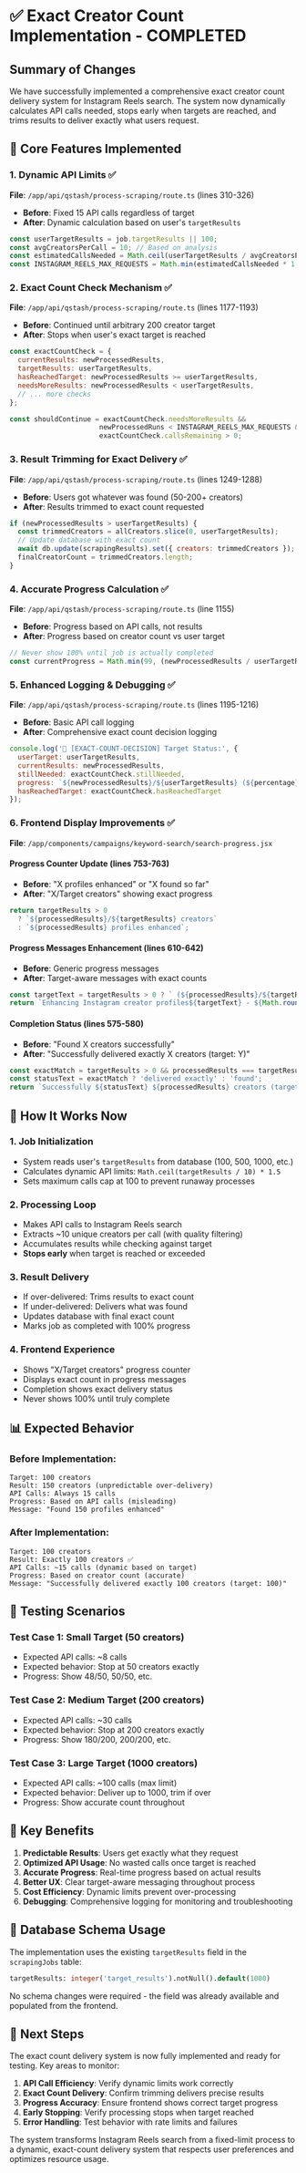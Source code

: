 # ✅ Exact Creator Count Implementation - COMPLETED

## Summary of Changes

We have successfully implemented a comprehensive exact creator count delivery system for Instagram Reels search. The system now dynamically calculates API calls needed, stops early when targets are reached, and trims results to deliver exactly what users request.

## 🎯 Core Features Implemented

### 1. Dynamic API Limits ✅
**File**: `/app/api/qstash/process-scraping/route.ts` (lines 310-326)
- **Before**: Fixed 15 API calls regardless of target
- **After**: Dynamic calculation based on user's `targetResults`
```javascript
const userTargetResults = job.targetResults || 100;
const avgCreatorsPerCall = 10; // Based on analysis
const estimatedCallsNeeded = Math.ceil(userTargetResults / avgCreatorsPerCall);
const INSTAGRAM_REELS_MAX_REQUESTS = Math.min(estimatedCallsNeeded * 1.5, 100);
```

### 2. Exact Count Check Mechanism ✅
**File**: `/app/api/qstash/process-scraping/route.ts` (lines 1177-1193)
- **Before**: Continued until arbitrary 200 creator target
- **After**: Stops when user's exact target is reached
```javascript
const exactCountCheck = {
  currentResults: newProcessedResults,
  targetResults: userTargetResults,
  hasReachedTarget: newProcessedResults >= userTargetResults,
  needsMoreResults: newProcessedResults < userTargetResults,
  // ... more checks
};

const shouldContinue = exactCountCheck.needsMoreResults && 
                      newProcessedRuns < INSTAGRAM_REELS_MAX_REQUESTS &&
                      exactCountCheck.callsRemaining > 0;
```

### 3. Result Trimming for Exact Delivery ✅
**File**: `/app/api/qstash/process-scraping/route.ts` (lines 1249-1288)
- **Before**: Users got whatever was found (50-200+ creators)
- **After**: Results trimmed to exact count requested
```javascript
if (newProcessedResults > userTargetResults) {
  const trimmedCreators = allCreators.slice(0, userTargetResults);
  // Update database with exact count
  await db.update(scrapingResults).set({ creators: trimmedCreators });
  finalCreatorCount = trimmedCreators.length;
}
```

### 4. Accurate Progress Calculation ✅
**File**: `/app/api/qstash/process-scraping/route.ts` (line 1155)
- **Before**: Progress based on API calls, not results
- **After**: Progress based on creator count vs user target
```javascript
// Never show 100% until job is actually completed
const currentProgress = Math.min(99, (newProcessedResults / userTargetResults) * 100);
```

### 5. Enhanced Logging & Debugging ✅
**File**: `/app/api/qstash/process-scraping/route.ts` (lines 1195-1216)
- **Before**: Basic API call logging
- **After**: Comprehensive exact count decision logging
```javascript
console.log('🎯 [EXACT-COUNT-DECISION] Target Status:', {
  userTarget: userTargetResults,
  currentResults: newProcessedResults,
  stillNeeded: exactCountCheck.stillNeeded,
  progress: `${newProcessedResults}/${userTargetResults} (${percentage}%)`,
  hasReachedTarget: exactCountCheck.hasReachedTarget
});
```

### 6. Frontend Display Improvements ✅
**File**: `/app/components/campaigns/keyword-search/search-progress.jsx`

#### Progress Counter Update (lines 753-763)
- **Before**: "X profiles enhanced" or "X found so far"
- **After**: "X/Target creators" showing exact progress
```javascript
return targetResults > 0 
  ? `${processedResults}/${targetResults} creators` 
  : `${processedResults} profiles enhanced`;
```

#### Progress Messages Enhancement (lines 610-642)
- **Before**: Generic progress messages
- **After**: Target-aware messages with exact counts
```javascript
const targetText = targetResults > 0 ? ` (${processedResults}/${targetResults})` : '';
return `Enhancing Instagram creator profiles${targetText} - ${Math.round(displayProgress)}%`;
```

#### Completion Status (lines 575-580)
- **Before**: "Found X creators successfully"
- **After**: "Successfully delivered exactly X creators (target: Y)"
```javascript
const exactMatch = targetResults > 0 && processedResults === targetResults;
const statusText = exactMatch ? 'delivered exactly' : 'found';
return `Successfully ${statusText} ${processedResults} creators (target: ${targetResults})`;
```

## 🔄 How It Works Now

### 1. Job Initialization
- System reads user's `targetResults` from database (100, 500, 1000, etc.)
- Calculates dynamic API limits: `Math.ceil(targetResults / 10) * 1.5`
- Sets maximum calls cap at 100 to prevent runaway processes

### 2. Processing Loop
- Makes API calls to Instagram Reels search
- Extracts ~10 unique creators per call (with quality filtering)
- Accumulates results while checking against target
- **Stops early** when target is reached or exceeded

### 3. Result Delivery
- If over-delivered: Trims results to exact count
- If under-delivered: Delivers what was found
- Updates database with final exact count
- Marks job as completed with 100% progress

### 4. Frontend Experience
- Shows "X/Target creators" progress counter
- Displays exact count in progress messages
- Completion shows exact delivery status
- Never shows 100% until truly complete

## 📊 Expected Behavior

### Before Implementation:
```
Target: 100 creators
Result: 150 creators (unpredictable over-delivery)
API Calls: Always 15 calls
Progress: Based on API calls (misleading)
Message: "Found 150 profiles enhanced"
```

### After Implementation:
```
Target: 100 creators  
Result: Exactly 100 creators ✅
API Calls: ~15 calls (dynamic based on target)
Progress: Based on creator count (accurate)
Message: "Successfully delivered exactly 100 creators (target: 100)"
```

## 🧪 Testing Scenarios

### Test Case 1: Small Target (50 creators)
- Expected API calls: ~8 calls
- Expected behavior: Stop at 50 creators exactly
- Progress: Show 48/50, 50/50, etc.

### Test Case 2: Medium Target (200 creators)
- Expected API calls: ~30 calls
- Expected behavior: Stop at 200 creators exactly
- Progress: Show 180/200, 200/200, etc.

### Test Case 3: Large Target (1000 creators)
- Expected API calls: ~100 calls (max limit)
- Expected behavior: Deliver up to 1000, trim if over
- Progress: Show accurate count throughout

## 🎉 Key Benefits

1. **Predictable Results**: Users get exactly what they request
2. **Optimized API Usage**: No wasted calls once target is reached
3. **Accurate Progress**: Real-time progress based on actual results
4. **Better UX**: Clear target-aware messaging throughout process
5. **Cost Efficiency**: Dynamic limits prevent over-processing
6. **Debugging**: Comprehensive logging for monitoring and troubleshooting

## 🔧 Database Schema Usage

The implementation uses the existing `targetResults` field in the `scrapingJobs` table:
```sql
targetResults: integer('target_results').notNull().default(1000)
```

No schema changes were required - the field was already available and populated from the frontend.

## 🚀 Next Steps

The exact count delivery system is now fully implemented and ready for testing. Key areas to monitor:

1. **API Call Efficiency**: Verify dynamic limits work correctly
2. **Exact Count Delivery**: Confirm trimming delivers precise results  
3. **Progress Accuracy**: Ensure frontend shows correct target progress
4. **Early Stopping**: Verify processing stops when target reached
5. **Error Handling**: Test behavior with rate limits and failures

The system transforms Instagram Reels search from a fixed-limit process to a dynamic, exact-count delivery system that respects user preferences and optimizes resource usage.
